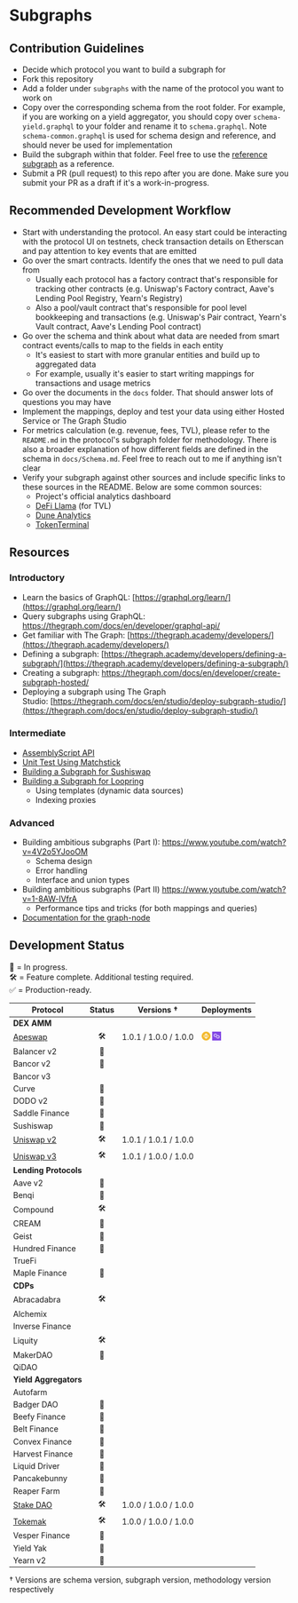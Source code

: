 # Subgraphs

## Contribution Guidelines

- Decide which protocol you want to build a subgraph for
- Fork this repository
- Add a folder under `subgraphs` with the name of the protocol you want to work on
- Copy over the corresponding schema from the root folder. For example, if you are working on a yield aggregator, you should copy over `schema-yield.graphql` to your folder and rename it to `schema.graphql`. Note `schema-common.graphql` is used for schema design and reference, and should never be used for implementation
- Build the subgraph within that folder. Feel free to use the [reference subgraph](./subgraphs/_reference_/) as a reference.
- Submit a PR (pull request) to this repo after you are done. Make sure you submit your PR as a draft if it's a work-in-progress.

## Recommended Development Workflow

- Start with understanding the protocol. An easy start could be interacting with the protocol UI on testnets, check transaction details on Etherscan and pay attention to key events that are emitted
- Go over the smart contracts. Identify the ones that we need to pull data from
  - Usually each protocol has a factory contract that's responsible for tracking other contracts (e.g. Uniswap's Factory contract, Aave's Lending Pool Registry, Yearn's Registry)
  - Also a pool/vault contract that's responsible for pool level bookkeeping and transactions (e.g. Uniswap's Pair contract, Yearn's Vault contract, Aave's Lending Pool contract)
- Go over the schema and think about what data are needed from smart contract events/calls to map to the fields in each entity
  - It's easiest to start with more granular entities and build up to aggregated data
  - For example, usually it's easier to start writing mappings for transactions and usage metrics
- Go over the documents in the `docs` folder. That should answer lots of questions you may have
- Implement the mappings, deploy and test your data using either Hosted Service or The Graph Studio
- For metrics calculation (e.g. revenue, fees, TVL), please refer to the `README.md` in the protocol's subgraph folder for methodology. There is also a broader explanation of how different fields are defined in the schema in `docs/Schema.md`. Feel free to reach out to me if anything isn't clear
- Verify your subgraph against other sources and include specific links to these sources in the README. Below are some common sources:
  - Project's official analytics dashboard
  - [DeFi Llama](https://defillama.com/) (for TVL)
  - [Dune Analytics](https://dune.xyz/)
  - [TokenTerminal](https://www.tokenterminal.com/terminal)

## Resources

### Introductory

- Learn the basics of GraphQL: [https://graphql.org/learn/](https://graphql.org/learn/)
- Query subgraphs using GraphQL: https://thegraph.com/docs/en/developer/graphql-api/
- Get familiar with The Graph: [https://thegraph.academy/developers/](https://thegraph.academy/developers/)
- Defining a subgraph: [https://thegraph.academy/developers/defining-a-subgraph/](https://thegraph.academy/developers/defining-a-subgraph/)
- Creating a subgraph: https://thegraph.com/docs/en/developer/create-subgraph-hosted/
- Deploying a subgraph using The Graph Studio: [https://thegraph.com/docs/en/studio/deploy-subgraph-studio/](https://thegraph.com/docs/en/studio/deploy-subgraph-studio/)

### Intermediate

- [AssemblyScript API](https://thegraph.com/docs/en/developer/assemblyscript-api/)
- [Unit Test Using Matchstick](https://thegraph.com/docs/en/developer/matchstick/)
- [Building a Subgraph for Sushiswap](https://docs.simplefi.finance/subgraph-development-documentation/sushiswap-subgraph-development)
- [Building a Subgraph for Loopring](https://www.youtube.com/watch?v=SNmzhwlQqgU)
  - Using templates (dynamic data sources)
  - Indexing proxies

### Advanced

- Building ambitious subgraphs (Part I): https://www.youtube.com/watch?v=4V2o5YJooOM
  - Schema design
  - Error handling
  - Interface and union types
- Building ambitious subgraphs (Part II) https://www.youtube.com/watch?v=1-8AW-lVfrA
  - Performance tips and tricks (for both mappings and queries)
- [Documentation for the graph-node](https://github.com/graphprotocol/graph-node/tree/master/docs)

## Development Status

🔨 = In progress.  
🛠 = Feature complete. Additional testing required.  
✅ = Production-ready.  

| Protocol |  Status | Versions † | Deployments |
| ------- |  :------: | --- | --- |
| **DEX AMM** |    | |
| [Apeswap](https://apeswap.finance/) | 🛠 | 1.0.1 / 1.0.0 / 1.0.0 |  [![Apeswap BSC](./docs/images/chains/bsc.png)](https://thegraph.com/hosted-service/subgraph/messari/apeswap-bsc) [![Apeswap Polygon](./docs/images/chains/polygon.png)](https://thegraph.com/hosted-service/subgraph/messari/apeswap-polygon) |
| Balancer v2 | 🔨 | | |
| Bancor v2 | 🔨 | | |
| Bancor v3 | | | |
| Curve | 🔨 | | |
| DODO v2 | 🔨 | | |
| Saddle Finance | 🔨 | | |
| Sushiswap | 🔨 | | |
| [Uniswap v2](https://thegraph.com/hosted-service/subgraph/messari/uniswap-v2) | 🛠 | 1.0.1 / 1.0.1 / 1.0.0 | |
| [Uniswap v3](https://thegraph.com/hosted-service/subgraph/messari/uniswap-v3) | 🛠 | 1.0.1 / 1.0.0 / 1.0.0 | |
| **Lending Protocols** |    | |
| Aave v2 | 🔨 | | |
| Benqi | 🔨 | | |
| Compound | 🛠 | | |
| CREAM | 🔨 | | |
| Geist | 🔨 | | |
| Hundred Finance | 🔨 | | |
| TrueFi |   | | |
| Maple Finance | 🔨 | | |
| **CDPs** |    | |
| Abracadabra | 🛠  |  | |
| Alchemix |   | | |
| Inverse Finance |   | | |
| Liquity | 🛠 | | |
| MakerDAO | 🔨 | | |
| QiDAO |   | | |
| **Yield Aggregators** |     | |
| Autofarm |  | | |
| Badger DAO | 🔨 | | |
| Beefy Finance | 🔨 | | |
| Belt Finance | 🔨 | | |
| Convex Finance | 🔨  | | |
| Harvest Finance | 🔨  | | |
| Liquid Driver | 🔨  | | |
| Pancakebunny | 🔨 | | |
| Reaper Farm | 🔨  | | |
| [Stake DAO](https://thegraph.com/hosted-service/subgraph/messari/stake-dao) | 🛠 | 1.0.0 / 1.0.0 / 1.0.0 | |
| [Tokemak](https://thegraph.com/hosted-service/subgraph/messari/tokemak) | 🛠 | 1.0.0 / 1.0.0 / 1.0.0 | |
| Vesper Finance | 🔨 | | |
| Yield Yak | 🔨 | | |
| Yearn v2 | 🔨 | | |

† Versions are schema version, subgraph version, methodology version respectively
